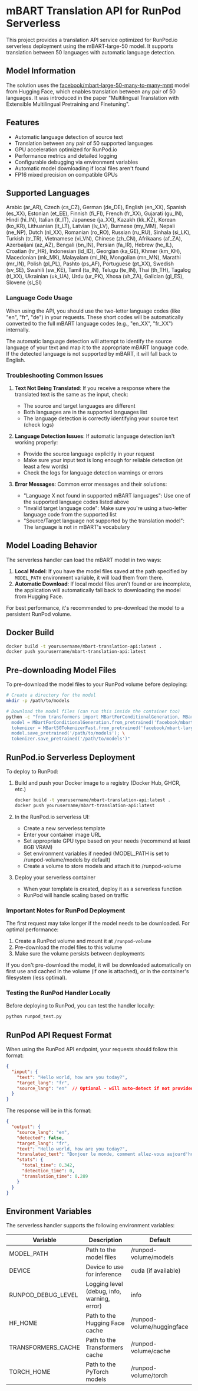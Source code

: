 # mBART Translation API for RunPod Serverless

This project provides a translation API service optimized for RunPod.io serverless deployment using the mBART-large-50 model. It supports translation between 50 languages with automatic language detection.

## Model Information

The solution uses the [facebook/mbart-large-50-many-to-many-mmt](https://huggingface.co/facebook/mbart-large-50-many-to-many-mmt) model from Hugging Face, which enables translation between any pair of 50 languages. It was introduced in the paper "Multilingual Translation with Extensible Multilingual Pretraining and Finetuning".

## Features

- Automatic language detection of source text
- Translation between any pair of 50 supported languages  
- GPU acceleration optimized for RunPod.io
- Performance metrics and detailed logging
- Configurable debugging via environment variables
- Automatic model downloading if local files aren't found
- FP16 mixed precision on compatible GPUs

## Supported Languages

Arabic (ar_AR), Czech (cs_CZ), German (de_DE), English (en_XX), Spanish (es_XX), Estonian (et_EE), Finnish (fi_FI), French (fr_XX), Gujarati (gu_IN), Hindi (hi_IN), Italian (it_IT), Japanese (ja_XX), Kazakh (kk_KZ), Korean (ko_KR), Lithuanian (lt_LT), Latvian (lv_LV), Burmese (my_MM), Nepali (ne_NP), Dutch (nl_XX), Romanian (ro_RO), Russian (ru_RU), Sinhala (si_LK), Turkish (tr_TR), Vietnamese (vi_VN), Chinese (zh_CN), Afrikaans (af_ZA), Azerbaijani (az_AZ), Bengali (bn_IN), Persian (fa_IR), Hebrew (he_IL), Croatian (hr_HR), Indonesian (id_ID), Georgian (ka_GE), Khmer (km_KH), Macedonian (mk_MK), Malayalam (ml_IN), Mongolian (mn_MN), Marathi (mr_IN), Polish (pl_PL), Pashto (ps_AF), Portuguese (pt_XX), Swedish (sv_SE), Swahili (sw_KE), Tamil (ta_IN), Telugu (te_IN), Thai (th_TH), Tagalog (tl_XX), Ukrainian (uk_UA), Urdu (ur_PK), Xhosa (xh_ZA), Galician (gl_ES), Slovene (sl_SI)

### Language Code Usage

When using the API, you should use the two-letter language codes (like "en", "fr", "de") in your requests. These short codes will be automatically converted to the full mBART language codes (e.g., "en_XX", "fr_XX") internally.

The automatic language detection will attempt to identify the source language of your text and map it to the appropriate mBART language code. If the detected language is not supported by mBART, it will fall back to English.

### Troubleshooting Common Issues

1. **Text Not Being Translated**: If you receive a response where the translated text is the same as the input, check:
   - The source and target languages are different
   - Both languages are in the supported languages list
   - The language detection is correctly identifying your source text (check logs)

2. **Language Detection Issues**: If automatic language detection isn't working properly:
   - Provide the source language explicitly in your request
   - Make sure your input text is long enough for reliable detection (at least a few words)
   - Check the logs for language detection warnings or errors

3. **Error Messages**: Common error messages and their solutions:
   - "Language X not found in supported mBART languages": Use one of the supported language codes listed above
   - "Invalid target language code": Make sure you're using a two-letter language code from the supported list
   - "Source/Target language not supported by the translation model": The language is not in mBART's vocabulary

## Model Loading Behavior

The serverless handler can load the mBART model in two ways:

1. **Local Model**: If you have the model files saved at the path specified by `MODEL_PATH` environment variable, it will load them from there.
2. **Automatic Download**: If local model files aren't found or are incomplete, the application will automatically fall back to downloading the model from Hugging Face.

For best performance, it's recommended to pre-download the model to a persistent RunPod volume.

## Docker Build

```bash
docker build -t yourusername/mbart-translation-api:latest .
docker push yourusername/mbart-translation-api:latest
```

## Pre-downloading Model Files

To pre-download the model files to your RunPod volume before deploying:

```bash
# Create a directory for the model
mkdir -p /path/to/models

# Download the model files (can run this inside the container too)
python -c "from transformers import MBartForConditionalGeneration, MBart50TokenizerFast; \
  model = MBartForConditionalGeneration.from_pretrained('facebook/mbart-large-50-many-to-many-mmt'); \
  tokenizer = MBart50TokenizerFast.from_pretrained('facebook/mbart-large-50-many-to-many-mmt'); \
  model.save_pretrained('/path/to/models'); \
  tokenizer.save_pretrained('/path/to/models')"
```

## RunPod.io Serverless Deployment

To deploy to RunPod:

1. Build and push your Docker image to a registry (Docker Hub, GHCR, etc.)
   ```bash
   docker build -t yourusername/mbart-translation-api:latest .
   docker push yourusername/mbart-translation-api:latest
   ```

2. In the RunPod.io serverless UI:
   - Create a new serverless template
   - Enter your container image URL
   - Set appropriate GPU type based on your needs (recommend at least 8GB VRAM)
   - Set environment variables if needed (MODEL_PATH is set to /runpod-volume/models by default)
   - Create a volume to store models and attach it to /runpod-volume

3. Deploy your serverless container
   - When your template is created, deploy it as a serverless function
   - RunPod will handle scaling based on traffic

### Important Notes for RunPod Deployment

The first request may take longer if the model needs to be downloaded. For optimal performance:

1. Create a RunPod volume and mount it at `/runpod-volume`
2. Pre-download the model files to this volume
3. Make sure the volume persists between deployments

If you don't pre-download the model, it will be downloaded automatically on first use and cached in the volume (if one is attached), or in the container's filesystem (less optimal).

### Testing the RunPod Handler Locally

Before deploying to RunPod, you can test the handler locally:

```bash
python runpod_test.py
```

## RunPod API Request Format

When using the RunPod API endpoint, your requests should follow this format:

```json
{
  "input": {
    "text": "Hello world, how are you today?",
    "target_lang": "fr",
    "source_lang": "en"  // Optional - will auto-detect if not provided
  }
}
```

The response will be in this format:

```json
{
  "output": {
    "source_lang": "en",
    "detected": false,
    "target_lang": "fr",
    "text": "Hello world, how are you today?",
    "translated_text": "Bonjour le monde, comment allez-vous aujourd'hui?",
    "stats": {
      "total_time": 0.342,
      "detection_time": 0,
      "translation_time": 0.289
    }
  }
}
```

## Environment Variables

The serverless handler supports the following environment variables:

| Variable | Description | Default |
|----------|-------------|---------|
| MODEL_PATH | Path to the model files | /runpod-volume/models |
| DEVICE | Device to use for inference | cuda (if available) |
| RUNPOD_DEBUG_LEVEL | Logging level (debug, info, warning, error) | info |
| HF_HOME | Path to the Hugging Face cache | /runpod-volume/huggingface |
| TRANSFORMERS_CACHE | Path to the Transformers cache | /runpod-volume/cache |
| TORCH_HOME | Path to the PyTorch models | /runpod-volume/torch |